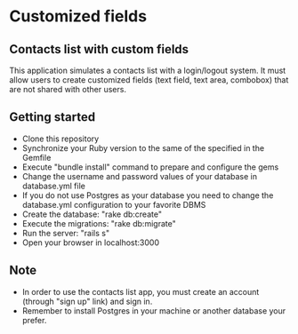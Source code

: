 # Customized fields

## Contacts list with custom fields

This application simulates a contacts list with a login/logout system. It must allow users to create customized fields (text field, text area, combobox) that are not shared with other users.

## Getting started

- Clone this repository
- Synchronize your Ruby version to the same of the specified in the Gemfile
- Execute "bundle install" command to prepare and configure the gems
- Change the username and password values of your database in database.yml file
- If you do not use Postgres as your database you need to change the database.yml configuration to your favorite DBMS
- Create the database: "rake db:create"
- Execute the migrations: "rake db:migrate"
- Run the server: "rails s"
- Open your browser in localhost:3000

## Note
- In order to use the contacts list app, you must create an account (through "sign up" link) and sign in.
- Remember to install Postgres in your machine or another database your prefer.
